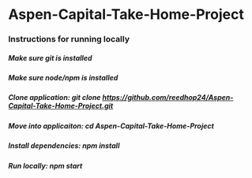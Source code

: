 # Aspen-Capital-Take-Home-Project

### Instructions for running locally
##### Make sure git is installed
##### Make sure node/npm is installed
##### Clone application: git clone https://github.com/reedhop24/Aspen-Capital-Take-Home-Project.git
##### Move into applicaiton: cd Aspen-Capital-Take-Home-Project
##### Install dependencies: npm install
##### Run locally: npm start
